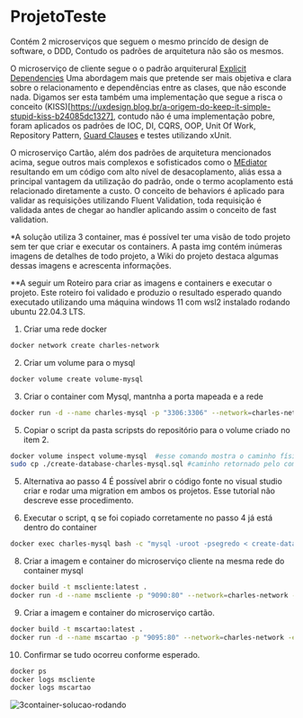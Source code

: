 # ProjetoTeste
Contém 2 microserviços que seguem o mesmo princído de design de software, o DDD, Contudo os padrões de arquitetura não são os mesmos. 

O microserviço de cliente segue o o padrão arquiterural [Explicit Dependencies](https://learn.microsoft.com/en-us/dotnet/architecture/modern-web-apps-azure/architectural-principles) Uma abordagem mais que pretende ser mais objetiva e clara sobre o relacionamento e dependências entre as clases, que não esconde nada. Digamos ser esta também uma implementação que segue a risca o conceito (KISS)[https://uxdesign.blog.br/a-origem-do-keep-it-simple-stupid-kiss-b24085dc1327], contudo não é uma implementação pobre, foram aplicados os padrões de IOC, DI, CQRS, OOP, Unit Of Work, Repository Pattern, [Guard Clauses](https://maiconheck.io/krafted/articles/guards.html) e testes utilizando xUnit.

O microserviço Cartão, além dos padrões de arquitetura mencionados acima, segue outros mais complexos e sofisticados como o [MEdiator](https://medium.com/tableless/mediatr-com-asp-net-core-7b98ba0ca640) resultando em um código com alto nível de desacoplamento, aliás essa a principal vantagem da utilização do padrão, onde o termo acoplamento está relacionado diretamente a custo. O conceito de behaviors é aplicado para validar as requisições utilizando Fluent Validation, toda requisição é validada antes de chegar ao handler aplicando assim o conceito de fast validation.

*A solução utiliza 3 container, mas é possível ter uma visão de todo projeto sem ter que criar e executar os containers. A pasta img contém inúmeras imagens de detalhes de todo projeto, a Wiki do projeto destaca algumas dessas imagens e acrescenta informações. 

**A seguir um Roteiro para criar as imagens e containers e executar o projeto. Este roteiro foi validado e produzio o resultado esperado quando executado utilizando uma máquina windows 11 com wsl2 instalado rodando ubuntu 22.04.3 LTS.

1) Criar uma rede docker
```bash
docker network create charles-network
```
2) Criar um volume para o mysql
```bash
docker volume create volume-mysql
```
3) Criar o container com Mysql, mantnha a porta mapeada e a rede
```bash
docker run -d --name charles-mysql -p "3306:3306" --network=charles-network -w "/usr/src/script" -v "volume-mysql:/usr/src/script" -e MYSQL_ROOT_PASSWORD=segredo mysql
```
5) Copiar o script da pasta scripsts do repositório para o volume criado no item 2.
```bash
docker volume inspect volume-mysql  #esse comando mostra o caminho físico da pasta
sudo cp ./create-database-charles-mysql.sql #caminho retornado pelo comando acima. Existem outras formas, mas o script precisa estar na pasta de volume
```
5) Alternativa ao passo 4
É possível abrir o código fonte no visual studio criar e rodar uma migration em ambos os projetos. Esse tutorial não descreve esse procedimento.

6) Executar o script, q se foi copiado corretamente no passo 4 já está dentro do container
```bash
docker exec charles-mysql bash -c "mysql -uroot -psegredo < create-database-charles-mysql.sql"
```

8) Criar a imagem e container do microserviço cliente na mesma rede do container mysql
```bash
docker build -t mscliente:latest .
docker run -d --name mscliente -p "9090:80" --network=charles-network -e ASPNETCORE_ENVIRONMENT=Production mscliente
```
9) Criar a imagem e container do microserviço cartão.
```bash
docker build -t mscartao:latest .
docker run -d --name mscartao -p "9095:80" --network=charles-network -e ASPNETCORE_ENVIRONMENT=Production mscartao
```
10) Confirmar se tudo ocorreu conforme esperado.
```bash
docker ps
docker logs mscliente
docker logs mscartao
```

![3container-solucao-rodando](https://github.com/cgentilin/ProjetoTeste/assets/47865895/6baaeb46-7303-45e8-a42d-1afab9216fb1)

